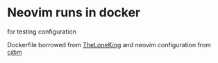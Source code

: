 # Neovim runs in docker
for testing configuration

Dockerfile borrowed from [TheLoneKing](https://github.com/TheLoneKing) and neovim configuration from [c@m](https://github.com/ChristianChiarulli)

